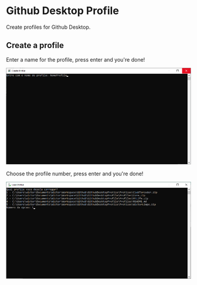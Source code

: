 # Github Desktop Profile

Create profiles for Github Desktop.

## Create a profile

Enter a name for the profile, press enter and you're done!

![](asserts/img/readme/create-profile.png)

Choose the profile number, press enter and you're done!

![](asserts/img/readme/load-profile.png)
